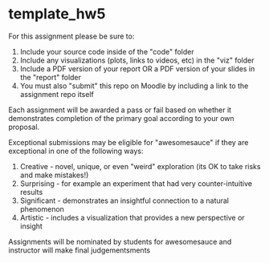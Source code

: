# template_hw5

For this assignment please be sure to:

1.  Include your source code inside of the "code" folder
2.  Include any visualizations (plots, links to videos, etc) in the "viz" folder
3.  Include a PDF version of your report OR a PDF version of your slides in the "report" folder
4.  You must also "submit" this repo on Moodle by including a link to the assignment repo itself

Each assignment will be awarded a pass or fail based on whether it demonstrates completion of the primary goal according to your own proposal.

Exceptional submissions may be eligible for "awesomesauce" if they are exceptional in one of the following ways:
1. Creative - novel, unique, or even "weird" exploration (its OK to take risks and make mistakes!)
2. Surprising - for example an experiment that had very counter-intuitive results
3. Significant - demonstrates an insightful connection to a natural phenomenon
4. Artistic - includes a visualization that provides a new perspective or insight

Assignments will be nominated by students for awesomesauce and instructor will make final judgementsments